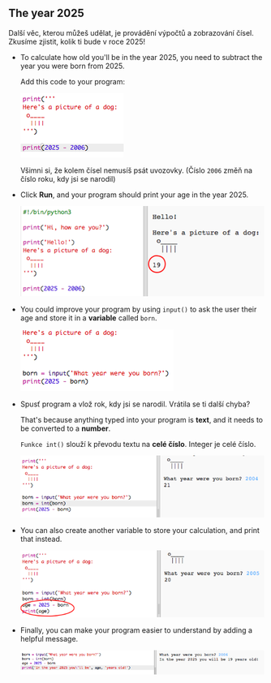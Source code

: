 ## The year 2025

Další věc, kterou můžeš udělat, je provádění výpočtů a zobrazování čísel. Zkusíme zjistit, kolik ti bude v roce 2025!

+ To calculate how old you'll be in the year 2025, you need to subtract the year you were born from 2025.
    
    Add this code to your program:
    
    ![screenshot](images/me-calc.png)
    
    Všimni si, že kolem čísel nemusíš psát uvozovky. (Číslo `2006` změň na číslo roku, kdy jsi se narodil)

+ Click **Run**, and your program should print your age in the year 2025.
    
    ![screenshot](images/me-calc-run.png)

+ You could improve your program by using `input()` to ask the user their age and store it in a **variable** called `born`.
    
    ![screenshot](images/me-input.png)

+ Spusť program a vlož rok, kdy jsi se narodil. Vrátila se ti další chyba?
    
    That's because anything typed into your program is **text**, and it needs to be converted to a **number**.
    
    `Funkce int()` slouží k převodu textu na **celé číslo**. Integer je celé číslo.
    
    ![screenshot](images/me-input-test.png)

+ You can also create another variable to store your calculation, and print that instead.
    
    ![screenshot](images/me-result-variable.png)

+ Finally, you can make your program easier to understand by adding a helpful message.
    
    ![screenshot](images/me-message.png)